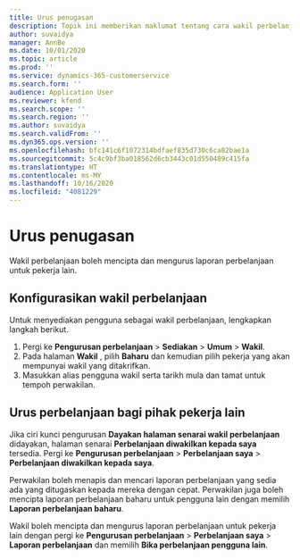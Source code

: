 ```yaml
---
title: Urus penugasan
description: Topik ini memberikan maklumat tentang cara wakil perbelanjaan boleh mencipta dan mengurus laporan perbelanjaan untuk pekerja lain.
author: suvaidya
manager: AnnBe
ms.date: 10/01/2020
ms.topic: article
ms.prod: ''
ms.service: dynamics-365-customerservice
ms.search.form: ''
audience: Application User
ms.reviewer: kfend
ms.search.scope: ''
ms.search.region: ''
ms.author: suvaidya
ms.search.validFrom: ''
ms.dyn365.ops.version: ''
ms.openlocfilehash: bfc141c6f1072314bdfaef835d730c6ca82bae1a
ms.sourcegitcommit: 5c4c9bf3ba018562d6cb3443c01d550489c415fa
ms.translationtype: HT
ms.contentlocale: ms-MY
ms.lasthandoff: 10/16/2020
ms.locfileid: "4081229"
---
```

# <a name="manage-delegation"></a>Urus penugasan
Wakil perbelanjaan boleh mencipta dan mengurus laporan perbelanjaan untuk pekerja lain.

## <a name="configuring-expense-delegation"></a>Konfigurasikan wakil perbelanjaan

Untuk menyediakan pengguna sebagai wakil perbelanjaan, lengkapkan langkah berikut. 
1. Pergi ke **Pengurusan perbelanjaan** > **Sediakan** > **Umum** > **Wakil**. 
2. Pada halaman **Wakil** , pilih **Baharu** dan kemudian pilih pekerja yang akan mempunyai wakil yang ditakrifkan. 
3. Masukkan alias pengguna wakil serta tarikh mula dan tamat untuk tempoh perwakilan.

## <a name="manage-expenses-on-behalf-of-another-employee"></a>Urus perbelanjaan bagi pihak pekerja lain

Jika ciri kunci pengurusan **Dayakan halaman senarai wakil perbelanjaan** didayakan, halaman senarai **Perbelanjaan diwakilkan kepada saya** tersedia. Pergi ke **Pengurusan perbelanjaan** > **Perbelanjaan saya** > **Perbelanjaan diwakilkan kepada saya**.

Perwakilan boleh menapis dan mencari laporan perbelanjaan yang sedia ada yang ditugaskan kepada mereka dengan cepat. Perwakilan juga boleh mencipta laporan perbelanjaan baharu untuk pengguna lain dengan memilih **Laporan perbelanjaan baharu**.

Wakil boleh mencipta dan mengurus laporan perbelanjaan untuk pekerja lain dengan pergi ke **Pengurusan perbelanjaan** > **Perbelanjaan saya** > **Laporan perbelanjaan** dan memilih **Bika perbelanjaan pengguna lain**.
